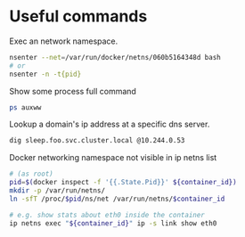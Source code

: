 # Useful commands

Exec an network namespace.
```bash
nsenter --net=/var/run/docker/netns/060b5164348d bash
# or
nsenter -n -t{pid}
```

Show some process full command
```bash
ps auxww
```

Lookup a domain's ip address at a specific dns server.
```bash
dig sleep.foo.svc.cluster.local @10.244.0.53
```

Docker networking namespace not visible in ip netns list
```bash
# (as root)
pid=$(docker inspect -f '{{.State.Pid}}' ${container_id})
mkdir -p /var/run/netns/
ln -sfT /proc/$pid/ns/net /var/run/netns/$container_id

# e.g. show stats about eth0 inside the container
ip netns exec "${container_id}" ip -s link show eth0
```
